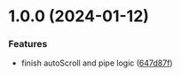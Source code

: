 # 1.0.0 (2024-01-12)


### Features

* finish autoScroll and pipe logic ([647d87f](https://github.com/Yrobot/auto-scroll/commit/647d87f66d6e20d6c8cebcad703ddd4ac03d15c9))
